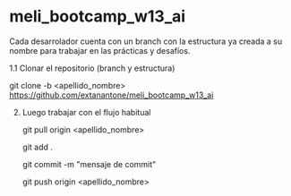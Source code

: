# meli_bootcamp_w13_ai

Cada desarrolador cuenta con un branch con la estructura ya creada a su nombre para trabajar en las prácticas y desafíos.

1.1 Clonar el repositorio (branch y estructura)
   
   git clone -b <apellido_nombre> https://github.com/extanantone/meli_bootcamp_w13_ai
   
2. Luego trabajar con el flujo habitual 

   git pull origin <apellido_nombre>
   
   git add .
   
   git commit -m "mensaje de commit" 
   
   git push origin <apellido_nombre>
